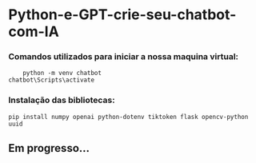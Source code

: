 # Python-e-GPT-crie-seu-chatbot-com-IA

### Comandos utilizados para iniciar a nossa maquina virtual:

        python -m venv chatbot
    chatbot\Scripts\activate

### Instalação das bibliotecas:

    pip install numpy openai python-dotenv tiktoken flask opencv-python uuid


## Em progresso...